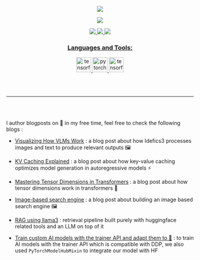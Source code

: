 
<p align="center" >
<img src="https://readme-typing-svg.herokuapp.com/?lines=Hello,+World+!&center=true&size=30">
  </p>
<p align="center">
   <img src="https://readme-typing-svg.herokuapp.com/?lines=Rebooting+System...&center=true&size=30"> 

 </p>

<!--
<div align="center">

![](https://img.shields.io/github/followers/not-lain?color=green&logo=github)
![](https://komarev.com/ghpvc/?username=not-lain)

<p align="center"> <a href="https://github.com/ryo-ma/github-profile-trophy"><img src="https://github-profile-trophy.vercel.app/?username=not-lain&theme=onedark&row=2&column=3" alt="not-lain" /></a> </p>
</div>
-->

<div align="center">
<a href="https://www.linkedin.com/in/hafedh-hichri/" target="_blank">
  <img src ="https://img.shields.io/badge/-hafedh-hichri?style=flat&logo=Linkedin&logoColor=white&link=https://www.linkedin.com/in/hafedh-hichri/"/>
</a>
<a href="https://x.com/not_so_lain" target="_blank">
  <img src="https://img.shields.io/badge/-@not_so_lain-181818?style=flat&logo=X&logoColor=white&link=https://twitter.com/not_so_lain" />
</a>
<a href="http://not-lain.github.io/" target="_blank">
  <img src="https://img.shields.io/badge/-Portfolio-4AB197?style=flat&logo=About.me&logoColor=white&link=https://hafedh-hichri.com/" />
</div>



<h3 align="center">Languages and Tools:</h3>
<p align="center"> <a href="https://www.tensorflow.org" target="_blank" rel="noreferrer"> <img src="https://www.vectorlogo.zone/logos/tensorflow/tensorflow-icon.svg" alt="tensorflow" width="40" height="40"/> </a> <a href="https://pytorch.org/" target="_blank" rel="noreferrer"> <img src="https://www.vectorlogo.zone/logos/pytorch/pytorch-icon.svg" alt="pytorch" width="40" height="40"/> </a> <a href="https://huggingface.co/" target="_blank" rel="noreferrer"> <img src="https://huggingface.co/datasets/huggingface/brand-assets/resolve/main/hf-logo.png" alt="tensorflow" width="40" height="40"/> </a> </p>


<br><br>
<hr>
<br><br>

I author blogposts on 🤗 in my free time, feel free to check the following blogs :

- [Visualizing How VLMs Work](https://huggingface.co/blog/not-lain/vlms) : a blog post about how Idefics3 processes images and text to produce relevant outputs 🖼️

- [KV Caching Explained](https://huggingface.co/blog/not-lain/kv-caching) : a blog post about how key-value caching optimizes model generation in autoregressive models ⚡

- [Mastering Tensor Dimensions in Transformers](https://huggingface.co/blog/not-lain/tensor-dims) : a blog post about how tensor dimensions work in transformers 🤖

- [Image-based search engine](https://huggingface.co/blog/not-lain/image-retriever) : a blog post about building an image based search engine 🖼️
  
- [RAG using llama3](https://huggingface.co/blog/not-lain/rag-chatbot-using-llama3) : retrieval pipeline built purely with huggingface related tools and an LLM on top of it

- [Train custom AI models with the trainer API and adapt them to 🤗](https://huggingface.co/blog/not-lain/trainer-api-and-mixin-classes) : to train AI models with the trainer API which is  compatible with DDP, we also used `PyTorchModelHubMixin` to integrate our model with HF

